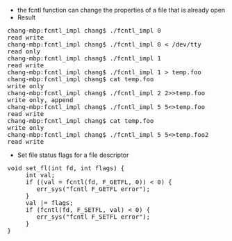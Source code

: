 * the fcntl function can change the properties of a file that is already open
* Result
<pre>
chang-mbp:fcntl_impl chang$ ./fcntl_impl 0
read write
chang-mbp:fcntl_impl chang$ ./fcntl_impl 0 < /dev/tty
read only
chang-mbp:fcntl_impl chang$ ./fcntl_impl 1
read write
chang-mbp:fcntl_impl chang$ ./fcntl_impl 1 > temp.foo
chang-mbp:fcntl_impl chang$ cat temp.foo
write only
chang-mbp:fcntl_impl chang$ ./fcntl_impl 2 2>>temp.foo
write only, append
chang-mbp:fcntl_impl chang$ ./fcntl_impl 5 5<>temp.foo
read write
chang-mbp:fcntl_impl chang$ cat temp.foo
write only
chang-mbp:fcntl_impl chang$ ./fcntl_impl 5 5<>temp.foo2
read write
</pre>

* Set file status flags for a file descriptor
<pre>
void set_fl(int fd, int flags) {
     int val;
     if ((val = fcntl(fd, F_GETFL, 0)) < 0) {
     	err_sys("fcntl F_GETFL error");
     }    
     val |= flags;
     if (fcntl(fd, F_SETFL, val) < 0) {
     	err_sys("fcntl F_SETFL error");
     }    
}
</pre>